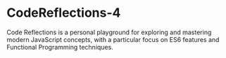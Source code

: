 # CodeReflections-4
Code Reflections is a personal playground for exploring and mastering modern JavaScript concepts, with a particular focus on ES6 features and Functional Programming techniques.
